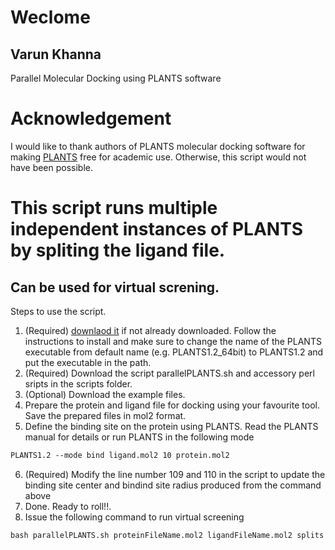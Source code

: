 # Weclome 
## Varun Khanna
Parallel Molecular Docking using PLANTS software
# Acknowledgement
I would like to thank authors of PLANTS molecular docking software for making [PLANTS](http://www.tcd.uni-konstanz.de/research/plants.php) free for academic use. Otherwise, this script would not have been possible.

# This script runs multiple independent instances of PLANTS by spliting the ligand file. 
## Can be used for virtual screning.
Steps to use the script. 
1. (Required) [downlaod it](http://www.tcd.uni-konstanz.de/plants_download/) if not already downloaded. Follow the instructions to install and make sure to change the name of the PLANTS executable from default name (e.g. PLANTS1.2_64bit) to PLANTS1.2 and put the executable in the path.
2. (Required) Download the script parallelPLANTS.sh and accessory perl sripts in the scripts folder.
3. (Optional) Download the example files.
4. Prepare the protein and ligand file for docking using your favourite tool. Save the prepared files in mol2 format.
5. Define the binding site on the protein using PLANTS. Read the PLANTS manual for details or run PLANTS in the following mode
```diff 
PLANTS1.2 --mode bind ligand.mol2 10 protein.mol2
```
6. (Required) Modify the line number 109 and 110 in the script to update the binding site center and bindind site radius produced from the command above
7. Done. Ready to roll!!.
8. Issue the following command to run virtual screening
```diff
bash parallelPLANTS.sh proteinFileName.mol2 ligandFileName.mol2 splits
```
